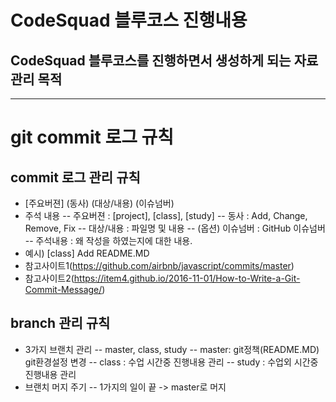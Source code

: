 
# CodeSquad 블루코스 진행내용

## CodeSquad 블루코스를 진행하면서 생성하게 되는 자료 관리 목적

---

# git commit 로그 규칙 

## commit 로그 관리 규칙
- [주요버젼] (동사) (대상/내용) (이슈넘버) 
 - 주석 내용
   -- 주요버젼 : [project], [class], [study] 
   -- 동사 : Add, Change, Remove, Fix 
   -- 대상/내용 : 파일명 및 내용 
   -- (옵션) 이슈넘버 : GitHub 이슈넘버  
   -- 주석내용 : 왜 작성을 하였는지에 대한 내용. 
 - 예시) [class] Add README.MD  
 - 참고사이트1(https://github.com/airbnb/javascript/commits/master) 
 - 참고사이트2(https://item4.github.io/2016-11-01/How-to-Write-a-Git-Commit-Message/) 
 
## branch 관리 규칙 
 - 3가지 브랜치 관리 
   -- master, class, study
   -- master: git정책(README.MD) git환경설정 변경 
   -- class : 수업 시간중 진행내용 관리 
   -- study : 수업외 시간중 진행내용 관리 
 - 브랜치 머지 주기 
   -- 1가지의 일이 끝 -> master로 머지